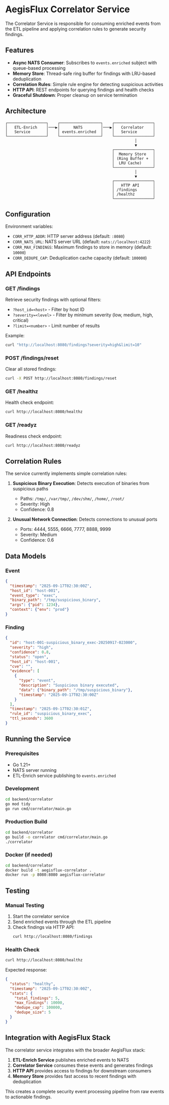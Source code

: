 # AegisFlux Correlator Service

The Correlator Service is responsible for consuming enriched events from the ETL pipeline and applying correlation rules to generate security findings.

## Features

- **Async NATS Consumer**: Subscribes to `events.enriched` subject with queue-based processing
- **Memory Store**: Thread-safe ring buffer for findings with LRU-based deduplication
- **Correlation Rules**: Simple rule engine for detecting suspicious activities
- **HTTP API**: REST endpoints for querying findings and health checks
- **Graceful Shutdown**: Proper cleanup on service termination

## Architecture

```
┌─────────────────┐    ┌──────────────────┐    ┌─────────────────┐
│   ETL-Enrich    │───▶│      NATS        │───▶│   Correlator    │
│   Service       │    │ events.enriched  │    │   Service       │
└─────────────────┘    └──────────────────┘    └─────────────────┘
                                                         │
                                                         ▼
                                               ┌─────────────────┐
                                               │  Memory Store   │
                                               │ (Ring Buffer +  │
                                               │  LRU Cache)     │
                                               └─────────────────┘
                                                         │
                                                         ▼
                                               ┌─────────────────┐
                                               │   HTTP API      │
                                               │ /findings       │
                                               │ /healthz        │
                                               └─────────────────┘
```

## Configuration

Environment variables:

- `CORR_HTTP_ADDR`: HTTP server address (default: `:8080`)
- `CORR_NATS_URL`: NATS server URL (default: `nats://localhost:4222`)
- `CORR_MAX_FINDINGS`: Maximum findings to store in memory (default: `10000`)
- `CORR_DEDUPE_CAP`: Deduplication cache capacity (default: `100000`)

## API Endpoints

### GET /findings
Retrieve security findings with optional filters:

- `?host_id=<host>` - Filter by host ID
- `?severity=<level>` - Filter by minimum severity (low, medium, high, critical)
- `?limit=<number>` - Limit number of results

Example:
```bash
curl "http://localhost:8080/findings?severity=high&limit=10"
```

### POST /findings/reset
Clear all stored findings:

```bash
curl -X POST http://localhost:8080/findings/reset
```

### GET /healthz
Health check endpoint:

```bash
curl http://localhost:8080/healthz
```

### GET /readyz
Readiness check endpoint:

```bash
curl http://localhost:8080/readyz
```

## Correlation Rules

The service currently implements simple correlation rules:

1. **Suspicious Binary Execution**: Detects execution of binaries from suspicious paths
   - Paths: `/tmp/`, `/var/tmp/`, `/dev/shm/`, `/home/`, `/root/`
   - Severity: High
   - Confidence: 0.8

2. **Unusual Network Connection**: Detects connections to unusual ports
   - Ports: 4444, 5555, 6666, 7777, 8888, 9999
   - Severity: Medium
   - Confidence: 0.6

## Data Models

### Event
```json
{
  "timestamp": "2025-09-17T02:30:00Z",
  "host_id": "host-001",
  "event_type": "exec",
  "binary_path": "/tmp/suspicious_binary",
  "args": {"pid": 1234},
  "context": {"env": "prod"}
}
```

### Finding
```json
{
  "id": "host-001-suspicious_binary_exec-20250917-023000",
  "severity": "high",
  "confidence": 0.8,
  "status": "open",
  "host_id": "host-001",
  "cve": "",
  "evidence": [
    {
      "type": "event",
      "description": "Suspicious binary executed",
      "data": {"binary_path": "/tmp/suspicious_binary"},
      "timestamp": "2025-09-17T02:30:00Z"
    }
  ],
  "timestamp": "2025-09-17T02:30:01Z",
  "rule_id": "suspicious_binary_exec",
  "ttl_seconds": 3600
}
```

## Running the Service

### Prerequisites
- Go 1.21+
- NATS server running
- ETL-Enrich service publishing to `events.enriched`

### Development
```bash
cd backend/correlator
go mod tidy
go run cmd/correlator/main.go
```

### Production Build
```bash
cd backend/correlator
go build -o correlator cmd/correlator/main.go
./correlator
```

### Docker (if needed)
```bash
cd backend/correlator
docker build -t aegisflux-correlator .
docker run -p 8080:8080 aegisflux-correlator
```

## Testing

### Manual Testing
1. Start the correlator service
2. Send enriched events through the ETL pipeline
3. Check findings via HTTP API:
   ```bash
   curl http://localhost:8080/findings
   ```

### Health Check
```bash
curl http://localhost:8080/healthz
```

Expected response:
```json
{
  "status": "healthy",
  "timestamp": "2025-09-17T02:30:00Z",
  "stats": {
    "total_findings": 5,
    "max_findings": 10000,
    "dedupe_cap": 100000,
    "dedupe_size": 5
  }
}
```

## Integration with AegisFlux Stack

The correlator service integrates with the broader AegisFlux stack:

1. **ETL-Enrich Service** publishes enriched events to NATS
2. **Correlator Service** consumes these events and generates findings
3. **HTTP API** provides access to findings for downstream consumers
4. **Memory Store** provides fast access to recent findings with deduplication

This creates a complete security event processing pipeline from raw events to actionable findings.
